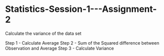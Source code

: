 # Statistics-Session-1---Assignment-2

Calculate the variance of the data set

Step 1 - Calculate Average
Step 2 - Sum of the Squared difference between Observation and Average
Step 3 - Calculate Variance
